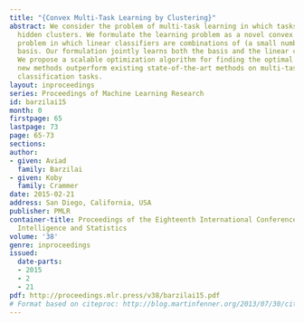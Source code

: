 ```yaml
---
title: "{Convex Multi-Task Learning by Clustering}"
abstract: We consider the problem of multi-task learning in which tasks belong to
  hidden clusters. We formulate the learning problem as a novel convex optimization
  problem in which linear classifiers are combinations of (a small number of) some
  basis. Our formulation jointly learns both the basis and the linear combination.
  We propose a scalable optimization algorithm for finding the optimal solution. Our
  new methods outperform existing state-of-the-art methods on multi-task sentiment
  classification tasks.
layout: inproceedings
series: Proceedings of Machine Learning Research
id: barzilai15
month: 0
firstpage: 65
lastpage: 73
page: 65-73
sections: 
author:
- given: Aviad
  family: Barzilai
- given: Koby
  family: Crammer
date: 2015-02-21
address: San Diego, California, USA
publisher: PMLR
container-title: Proceedings of the Eighteenth International Conference on Artificial
  Intelligence and Statistics
volume: '38'
genre: inproceedings
issued:
  date-parts:
  - 2015
  - 2
  - 21
pdf: http://proceedings.mlr.press/v38/barzilai15.pdf
# Format based on citeproc: http://blog.martinfenner.org/2013/07/30/citeproc-yaml-for-bibliographies/
---
```

